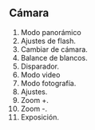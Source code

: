 ## Cámara

1. Modo panorámico 
2. Ajustes de flash. 
3. Cambiar de cámara.
4. Balance de blancos.
5. Disparador.
6. Modo video
7. Modo fotografía.
8. Ajustes.
9. Zoom +.
10. Zoom -.
11. Exposición.
